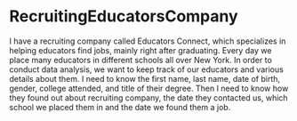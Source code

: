 # RecruitingEducatorsCompany
I have a recruiting company called Educators Connect, which specializes in helping educators find jobs, mainly right after graduating. Every day we place many educators in different schools all over New York. In order to conduct data analysis, we want to keep track of our educators and various details about them. I need to know the first name, last name, date of birth, gender, college attended, and title of their degree. Then I need to know how they found out about recruiting company, the date they contacted us, which school we placed them in and the date we found them a job. 
